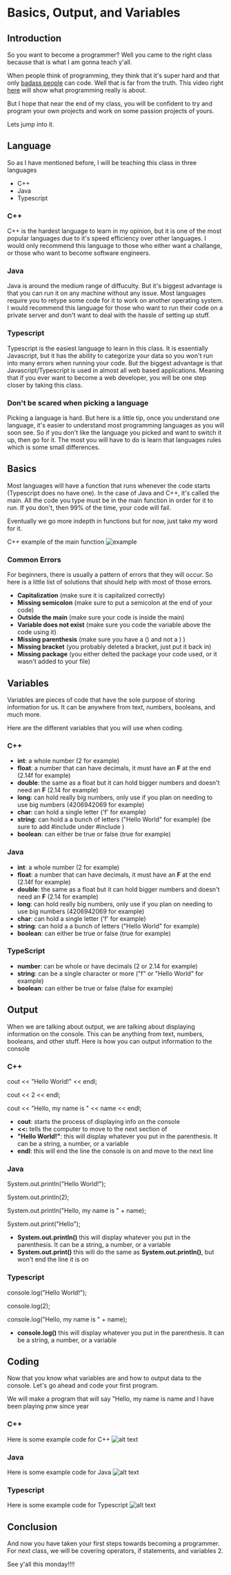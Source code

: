 
# Basics, Output, and Variables


## Introduction
So you want to become a programmer? Well you came to the right class because that is what I am gonna teach y'all.

When people think of programming, they think that it's super hard and that only [badass people](https://www.youtube.com/watch?v=_WH6cbwZ5m8?t=22) can code.
Well that is far from the truth. This video right [here](https://www.youtube.com/watch?v=HluANRwPyNo) will show what programming really is about.

But I hope that near the end of my class, you will be confident to try and program your own projects
and work on some passion projects of yours.

Lets jump into it.
## Language

So as I have mentioned before, I will be teaching this class in three languages
- C++
- Java
- Typescript

### C++
C++ is the hardest language to learn in my opinion, but it is one of the most popular languages
due to it's speed efficiency over other languages. I would only recommend this language to those who either want a challange, or those who want to become software engineers.

### Java
Java is around the medium range of diffuculty. But it's biggest advantage is that you can run it on any machine
without any issue. Most languages require you to retype some code for it to work on another operating system.
I would recommend this language for those who want to run their code on a private server and don't want to deal with the hassle of setting up stuff.

### Typescript
Typescript is the easiest language to learn in this class. It is essentially Javascript, but it has the ability to categorize your data so you won't run into many errors when running your code.
But the biggest advantage is that Javascript/Typescript is used in almost all web based applications. Meaning that if you ever want to become a web developer, you will be one step closer by taking this class.

### Don't be scared when picking a language
Picking a language is hard. But here is a little tip, once you understand one language, it's easier to understand most programming languages as you will soon see.
So if you don't like the language you picked and want to switch it up, then go for it. The most you will have to do is learn that languages rules which is some small differences.
## Basics
Most languages will have a function that runs whenever the code starts (Typescript does no have one).
In the case of Java and C++, it's called the main. All the code you type must be in the main function in order for it to run.
If you don't, then 99% of the time, your code will fail.

Eventually we go more indepth in functions but for now, just take my word for it.

C++ example of the main function
![example](https://cdn.discordapp.com/attachments/1012619802789019738/1012650616268533781/unknown.png?size=4096)

### Common Errors
For beginners, there is usually a pattern of errors that they will occur.
So here is a little list of solutions that should help with most of those errors.

- **Capitalization** (make sure it is capitalized correctly)
- **Missing semicolon** (make sure to put a semicolon at the end of your code)
- **Outside the main** (make sure your code is inside the main)
- **Variable does not exist** (make sure you code the variable above the code using it)
- **Missing parenthesis** (make sure you have a () and not a ) )
- **Missing bracket** (you probably deleted a bracket, just put it back in)
- **Missing package** (you either delted the package your code used, or it wasn't added to your file)
## Variables
Variables are pieces of code that have the sole purpose of storing information for us. It can be anywhere from text, numbers, booleans, and much more.

Here are the different variables that you will use when coding.

### C++
- **int**: a whole number (2 for example)
- **float**: a number that can have decimals, it must have an **F** at the end (2.14f for example)
- **double**: the same as a float but it can hold bigger numbers and doesn't need an **F** (2.14 for example)
- **long**: can hold really big numbers, only use if you plan on needing to use big numbers (4206942069 for example)
- **char**: can hold a single letter ('f' for example)
- **string**: can hold a a bunch of letters ("Hello World" for example) (be sure to add #include <string> under #include <iostream>)
- **boolean**: can either be true or false (true for example)

### Java
- **int**: a whole number (2 for example)
- **float**: a number that can have decimals, it must have an **F** at the end (2.14f for example)
- **double**: the same as a float but it can hold bigger numbers and doesn't need an **F** (2.14 for example)
- **long**: can hold really big numbers, only use if you plan on needing to use big numbers (4206942069 for example)
- **char**: can hold a single letter ('f' for example)
- **string**: can hold a a bunch of letters ("Hello World" for example)
- **boolean**: can either be true or false (true for example)

### TypeScript

- **number**: can be whole or have decimals (2 or 2.14 for example)
- **string**: can be a single character or more ("f" or "Hello World" for example)
- **boolean**: can either be true or false (false for example)



## Output
When we are talking about output, we are talking about displaying information on the console.
This can be anything from text, numbers, booleans, and other stuff.
Here is how you can output information to the console

### C++
cout << "Hello World!" << endl;

cout << 2 << endl;

cout << "Hello, my name is " << name << endl;

- **cout**: starts the process of displaying info on the console
- **<<:** tells the computer to move to the next section of 
- **"Hello World!"**: this will display whatever you put in the parenthesis. It can be a string, a number, or a variable 
- **endl**: this will end the line the console is on and move to the next line

### Java
System.out.println("Hello World!");

System.out.println(2);

System.out.println("Hello, my name is " + name);

System.out.print("Hello");

- **System.out.println()** this will display whatever you put in the parenthesis. It can be a string, a number, or a variable 
- **System.out.print()** this will do the same as **System.out.println()**, but won't end the line it is on

### Typescript
console.log("Hello World!");

console.log(2);

console.log("Hello, my name is " + name);

- **console.log()** this will display whatever you put in the parenthesis. It can be a string, a number, or a variable
## Coding
Now that you know what variables are and how to output data to the console.
Let's go ahead and code your first program.

We will make a program that will say "Hello, my name is name and I have been playing pnw since year

### C++
Here is some example code for C++
![alt text](https://cdn.discordapp.com/attachments/1012619802789019738/1012619827069849600/unknown.png?size=4096)

### Java
Here is some example code for Java
![alt text](https://cdn.discordapp.com/attachments/1012619802789019738/1012624344695980093/unknown.png?size=4096)

### Typescript
Here is some example code for Typescript
![alt text](https://cdn.discordapp.com/attachments/1012619802789019738/1012621549464977408/unknown.png?size=4096)
## Conclusion
And now you have taken your first steps towards becoming a programmer. For next class,
we will be covering operators, if statements, and variables 2.

See y'all this monday!!!!